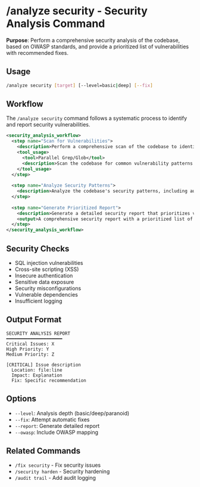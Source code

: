 # /analyze security - Security Analysis Command

**Purpose**: Perform a comprehensive security analysis of the codebase, based on OWASP standards, and provide a prioritized list of vulnerabilities with recommended fixes.

## Usage
```bash
/analyze security [target] [--level=basic|deep] [--fix]
```

## Workflow

The `/analyze security` command follows a systematic process to identify and report security vulnerabilities.

```xml
<security_analysis_workflow>
  <step name="Scan for Vulnerabilities">
    <description>Perform a comprehensive scan of the codebase to identify a wide range of security vulnerabilities, including the OWASP Top 10, hard-coded secrets, and insecure dependencies.</description>
    <tool_usage>
      <tool>Parallel Grep/Glob</tool>
      <description>Scan the codebase for common vulnerability patterns.</description>
    </tool_usage>
  </step>
  
  <step name="Analyze Security Patterns">
    <description>Analyze the codebase's security patterns, including authentication, authorization, input validation, and data encryption, to identify any weaknesses or misconfigurations.</description>
  </step>
  
  <step name="Generate Prioritized Report">
    <description>Generate a detailed security report that prioritizes vulnerabilities by severity and provides clear, actionable recommendations for how to fix them. If the `--fix` flag is used, the command will also attempt to automatically apply the recommended fixes.</description>
    <output>A comprehensive security report with a prioritized list of vulnerabilities and recommended fixes.</output>
  </step>
</security_analysis_workflow>
```

## Security Checks
- SQL injection vulnerabilities
- Cross-site scripting (XSS)
- Insecure authentication
- Sensitive data exposure
- Security misconfigurations
- Vulnerable dependencies
- Insufficient logging

## Output Format
```
SECURITY ANALYSIS REPORT
━━━━━━━━━━━━━━━━━━━━━
Critical Issues: X
High Priority: Y
Medium Priority: Z

[CRITICAL] Issue description
  Location: file:line
  Impact: Explanation
  Fix: Specific recommendation
```

## Options
- `--level`: Analysis depth (basic/deep/paranoid)
- `--fix`: Attempt automatic fixes
- `--report`: Generate detailed report
- `--owasp`: Include OWASP mapping

## Related Commands
- `/fix security` - Fix security issues
- `/security harden` - Security hardening
- `/audit trail` - Add audit logging